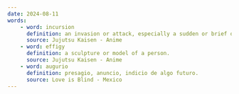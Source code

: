 ```yaml
---
date: 2024-08-11
words:
    - word: incursion
      definition: an invasion or attack, especially a sudden or brief one.
      source: Jujutsu Kaisen - Anime
    - word: effigy
      definition: a sculpture or model of a person.
      source: Jujutsu Kaisen - Anime
    - word: augurio
      definition: presagio, anuncio, indicio de algo futuro.
      source: Love is Blind - Mexico
---
```

